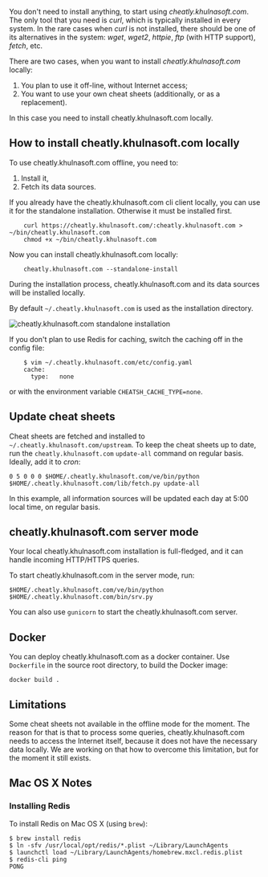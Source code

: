 
You don't need to install anything, to start using *cheatly.khulnasoft.com*.
The only tool that you need is *curl*, which is typically installed
in every system. In the rare cases when *curl* is not installed,
there should be one of its alternatives in the system: *wget*, *wget2*,
*httpie*, *ftp* (with HTTP support), *fetch*, etc.

There are two cases, when you want to install *cheatly.khulnasoft.com* locally:

1. You plan to use it off-line, without Internet access;
2. You want to use your own cheat sheets (additionally, or as a replacement).

In this case you need to install cheatly.khulnasoft.com locally.

## How to install cheatly.khulnasoft.com locally

To use cheatly.khulnasoft.com offline, you need to:

1. Install it,
2. Fetch its data sources.

If you already have the cheatly.khulnasoft.com cli client locally,
you can use it for the standalone installation.
Otherwise it must be installed first.

```
    curl https://cheatly.khulnasoft.com/:cheatly.khulnasoft.com > ~/bin/cheatly.khulnasoft.com
    chmod +x ~/bin/cheatly.khulnasoft.com
```

Now you can install cheatly.khulnasoft.com locally:

```
    cheatly.khulnasoft.com --standalone-install
```

During the installation process, cheatly.khulnasoft.com and its
data sources will be installed locally.

By default `~/.cheatly.khulnasoft.com` is used as the installation
directory.

![cheatly.khulnasoft.com standalone installation](https://user-images.githubusercontent.com/3875145/57986904-ef3f1b80-7a7a-11e9-9531-ef37ec74b03a.png)

If you don't plan to use Redis for caching,
switch the caching off in the config file:

```
    $ vim ~/.cheatly.khulnasoft.com/etc/config.yaml
    cache:
      type:   none
```

or with the environment variable `CHEATSH_CACHE_TYPE=none`.

## Update cheat sheets

Cheat sheets are fetched and installed to `~/.cheatly.khulnasoft.com/upstream`.
To keep the cheat sheets up to date,
run the `cheatly.khulnasoft.com` `update-all` command on regular basis.
Ideally, add it to *cron*:

```
0 5 0 0 0 $HOME/.cheatly.khulnasoft.com/ve/bin/python $HOME/.cheatly.khulnasoft.com/lib/fetch.py update-all
```

In this example, all information sources will be updated
each day at 5:00 local time, on regular basis.

## cheatly.khulnasoft.com server mode

Your local cheatly.khulnasoft.com installation is full-fledged, and it can
handle incoming HTTP/HTTPS queries.

To start cheatly.khulnasoft.com in the server mode, run:

```
$HOME/.cheatly.khulnasoft.com/ve/bin/python $HOME/.cheatly.khulnasoft.com/bin/srv.py
```

You can also use `gunicorn` to start the cheatly.khulnasoft.com server.


## Docker

You can deploy cheatly.khulnasoft.com as a docker container.
Use `Dockerfile` in the source root directory, to build the Docker image:

```
docker build .
```

## Limitations

Some cheat sheets not available in the offline mode
for the moment. The reason for that is that to process some queries,
cheatly.khulnasoft.com needs to access the Internet itself, because it does not have
the necessary data locally. We are working on that how to overcome
this limitation, but for the moment it still exists.

## Mac OS X Notes

### Installing Redis

To install Redis on Mac OS X (using `brew`):

```
$ brew install redis
$ ln -sfv /usr/local/opt/redis/*.plist ~/Library/LaunchAgents
$ launchctl load ~/Library/LaunchAgents/homebrew.mxcl.redis.plist
$ redis-cli ping
PONG
```
